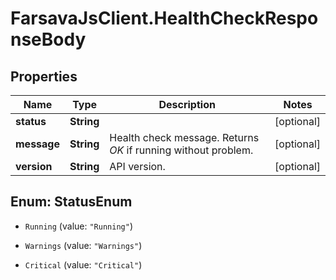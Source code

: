 # FarsavaJsClient.HealthCheckResponseBody

## Properties

Name | Type | Description | Notes
------------ | ------------- | ------------- | -------------
**status** | **String** |  | [optional] 
**message** | **String** | Health check message. Returns *OK* if running without problem. | [optional] 
**version** | **String** | API version. | [optional] 



## Enum: StatusEnum


* `Running` (value: `"Running"`)

* `Warnings` (value: `"Warnings"`)

* `Critical` (value: `"Critical"`)




